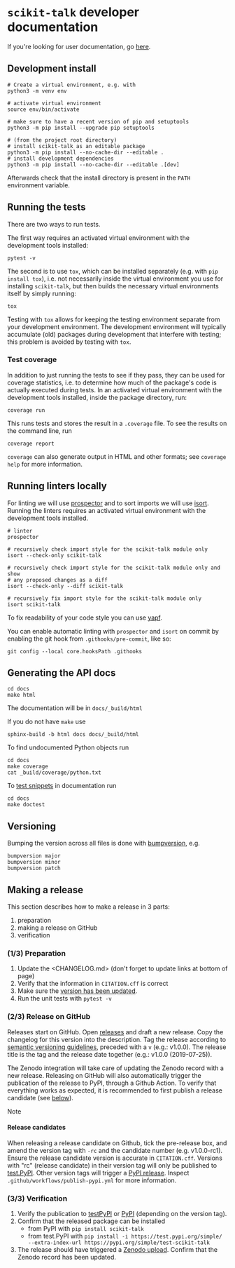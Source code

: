 # `scikit-talk` developer documentation

If you're looking for user documentation, go [here](README.md).

## Development install

```shell
# Create a virtual environment, e.g. with
python3 -m venv env

# activate virtual environment
source env/bin/activate

# make sure to have a recent version of pip and setuptools
python3 -m pip install --upgrade pip setuptools

# (from the project root directory)
# install scikit-talk as an editable package
python3 -m pip install --no-cache-dir --editable .
# install development dependencies
python3 -m pip install --no-cache-dir --editable .[dev]
```

Afterwards check that the install directory is present in the `PATH` environment variable.

## Running the tests

There are two ways to run tests.

The first way requires an activated virtual environment with the development tools installed:

```shell
pytest -v
```

The second is to use `tox`, which can be installed separately (e.g. with `pip install tox`), i.e. not necessarily inside the virtual environment you use for installing `scikit-talk`, but then builds the necessary virtual environments itself by simply running:

```shell
tox
```

Testing with `tox` allows for keeping the testing environment separate from your development environment.
The development environment will typically accumulate (old) packages during development that interfere with testing; this problem is avoided by testing with `tox`.

### Test coverage

In addition to just running the tests to see if they pass, they can be used for coverage statistics, i.e. to determine how much of the package's code is actually executed during tests.
In an activated virtual environment with the development tools installed, inside the package directory, run:

```shell
coverage run
```

This runs tests and stores the result in a `.coverage` file.
To see the results on the command line, run

```shell
coverage report
```

`coverage` can also generate output in HTML and other formats; see `coverage help` for more information.

## Running linters locally

For linting we will use [prospector](https://pypi.org/project/prospector/) and to sort imports we will use
[isort](https://pycqa.github.io/isort/). Running the linters requires an activated virtual environment with the
development tools installed.

```shell
# linter
prospector

# recursively check import style for the scikit-talk module only
isort --check-only scikit-talk

# recursively check import style for the scikit-talk module only and show
# any proposed changes as a diff
isort --check-only --diff scikit-talk

# recursively fix import style for the scikit-talk module only
isort scikit-talk
```

To fix readability of your code style you can use [yapf](https://github.com/google/yapf).

You can enable automatic linting with `prospector` and `isort` on commit by enabling the git hook from `.githooks/pre-commit`, like so:

```shell
git config --local core.hooksPath .githooks
```

## Generating the API docs

```shell
cd docs
make html
```

The documentation will be in `docs/_build/html`

If you do not have `make` use

```shell
sphinx-build -b html docs docs/_build/html
```

To find undocumented Python objects run

```shell
cd docs
make coverage
cat _build/coverage/python.txt
```

To [test snippets](https://www.sphinx-doc.org/en/master/usage/extensions/doctest.html) in documentation run

```shell
cd docs
make doctest
```

## Versioning

Bumping the version across all files is done with [bumpversion](https://github.com/c4urself/bump2version), e.g.

```shell
bumpversion major
bumpversion minor
bumpversion patch
```

## Making a release

This section describes how to make a release in 3 parts:

1. preparation
1. making a release on GitHub
1. verification

### (1/3) Preparation

1. Update the <CHANGELOG.md> (don't forget to update links at bottom of page)
1. Verify that the information in `CITATION.cff` is correct
1. Make sure the [version has been updated](#versioning).
1. Run the unit tests with `pytest -v`

### (2/3) Release on GitHub

Releases start on GitHub.
Open [releases](https://github.com/elpaco-escience/scikit-talk/releases/new) and draft a new release.
Copy the changelog for this version into the description.
Tag the release according to [semantic versioning guidelines](https://semver.org/), preceded with a `v` (e.g.: v1.0.0).
The release title is the tag and the release date together (e.g.: v1.0.0 (2019-07-25)).

The Zenodo integration will take care of updating the Zenodo record with a new release.
Releasing on GitHub will also automatically trigger the publication of the release to PyPI, through a Github Action.
To verify that everything works as expected, it is recommended to first publish a release candidate (see [below](#release-candidates)).

> [!NOTE]
>
> #### Release candidates
>
> When releasing a release candidate on Github, tick the pre-release box, and amend the version tag with `-rc` and the candidate number (e.g. v1.0.0-rc1).
> Ensure the release candidate version is accurate in `CITATION.cff`.
> Versions with "rc" (release candidate) in their version tag will only be published to [test.PyPI](https://test.pypi.org/project/test-scikit-talk/).
> Other version tags will trigger a [PyPI release](https://pypi.org/project/scikit-talk/).
> Inspect `.github/workflows/publish-pypi.yml` for more information.

### (3/3) Verification

1. Verify the publication to [testPyPI](https://test.pypi.org/project/test-scikit-talk/) or [PyPI](https://pypi.org/project/scikit-talk/) (depending on the version tag).
1. Confirm that the released package can be installed
    - from PyPI with `pip install scikit-talk`
    - from test.PyPI with `pip install -i https://test.pypi.org/simple/ --extra-index-url https://pypi.org/simple/test-scikit-talk`
1. The release should have triggered a [Zenodo upload](https://zenodo.org/doi/10.5281/zenodo.10462997). Confirm that the Zenodo record has been updated.
